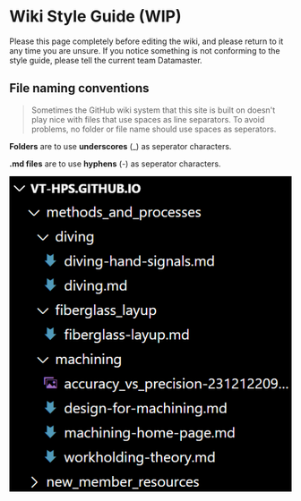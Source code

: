 # Wiki Style Guide (WIP)
Please this page completely before editing the wiki, and please return to it any time you are unsure. If you notice something is not conforming to the style guide, please tell the current team Datamaster.

## File naming conventions
>Sometimes the GitHub wiki system that this site is built on doesn't play nice with files that use spaces as line separators. To avoid problems, no folder or file name should use spaces as seperators.

**Folders** are to use **underscores** (_) as seperator characters.

**.md files** are to use **hyphens** (-) as seperator characters.

![alt text](file-naming-example.png)


